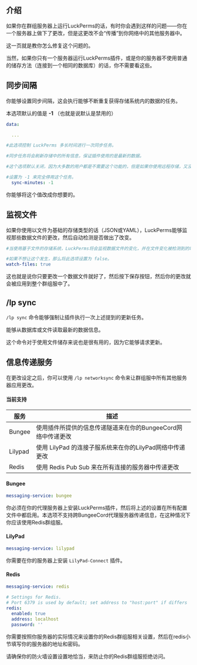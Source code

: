 ## 介绍
如果你在群组服务器上运行LuckPerms的话，有时你会遇到这样的问题——你在一个服务器上做下了更改，但是这更改不会“传播”到你网络中的其他服务器中。

这一页就是教你怎么修复这个问题的。

当然，如果你只有一个服务器运行LuckPerms插件，或是你的服务器不使用普通的储存方法（连接到一个相同的数据库）的话，你不需要看这些。

## 同步间隔
你能够设置同步间隔，这会执行能够不断重复获得存储系统内的数据的任务。

本选项默认的值是 **-1** （也就是说默认是禁用的）

```yml
data:

  ...

#此选项控制 LuckPerms 多长时间进行一次同步任务。

#同步任务将会刷新存储中的所有信息，保证插件使用的是最新的数据。

#这个选项默认关闭，因为大多数的用户都是不需要这个功能的，但是如果你使用远程存储，又没有设置信息服务，那么你可能将其设置为像 3 这样的数值。

#设置为 -1 来完全停用这个任务。
  sync-minutes: -1
```

你能够将这个值改成你想要的。

## 监视文件
如果你使用以文件为基础的存储类型的话（JSON或YAML），LuckPerms能够监视那些数据文件的更改，然后自动检测是否做出了改变。

```yml
#当使用基于文件的存储系统，LuckPerms将会监视数据文件的变化，并在文件变化被检测到的时候自动规划更新数据、

#如果不想让这个发生，那么将此选项设置为 false。
watch-files: true
```

这也就是说你只要更改一个数据文件就好了，然后按下保存按钮，然后你的更改就会被应用到整个群组服中了。

## /lp sync
`/lp sync` 命令能够强制让插件执行一次上述提到的更新任务。

能够从数据库或文件读取最新的数据信息。

这个命令对于使用文件储存来说也是很有用的，因为它能够请求更新。

## 信息传递服务
在更改设定之后，你可以使用 `/lp networksync` 命令来让群组服中所有其他服务器应用更改。

#### 当前支持
| 服务 | 描述 | 
|---------|-------------|
| Bungee | 使用插件所提供的信息传递隧道来在你的BungeeCord网络中传递更改 |
| Lilypad | 使用 LilyPad 的连接子服系统来在你的LilyPad网络中传递更改 |
| Redis | 使用 Redis Pub Sub 来在所有连接的服务器中传递更改 |

#### Bungee
```yml
messaging-service: bungee
```

你必须在你的代理服务器上安装LuckPerms插件，然后将上述的设置在所有配置文件中都启用。本选项不支持跨BungeeCord代理服务器传递信息，在这种情况下你应该使用Redis群组服。

#### LilyPad
```yml
messaging-service: lilypad
```

你需要在你的服务器上安装 `LilyPad-Connect` 插件。

#### Redis
```yml
messaging-service: redis

# Settings for Redis.
# Port 6379 is used by default; set address to "host:port" if differs
redis:
  enabled: true
  address: localhost
  password: ''
```

你需要按照你服务器的实际情况来设置你的Redis群组服相关设置，然后在redis小节填写你的服务器的地址和密码。

请确保你的防火墙设置设置地恰当，来防止你的Redis群组服拒绝访问。